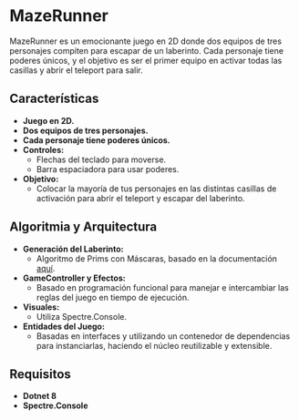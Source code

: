 # MazeRunner

MazeRunner es un emocionante juego en 2D donde dos equipos de tres personajes compiten para escapar de un laberinto. Cada personaje tiene poderes únicos, y el objetivo es ser el primer equipo en activar todas las casillas y abrir el teleport para salir.

## Características

- **Juego en 2D.**
- **Dos equipos de tres personajes.**
- **Cada personaje tiene poderes únicos.**
- **Controles:**
  - Flechas del teclado para moverse.
  - Barra espaciadora para usar poderes.
- **Objetivo:**
  - Colocar la mayoría de tus personajes en las distintas casillas de activación para abrir el teleport y escapar del laberinto.

## Algoritmia y Arquitectura

- **Generación del Laberinto:**
  - Algoritmo de Prims con Máscaras, basado en la documentación [aquí](https://www.uaeh.edu.mx/scige/boletin/huejutla/n1/a4.html).
- **GameController y Efectos:**
  - Basado en programación funcional para manejar e intercambiar las reglas del juego en tiempo de ejecución.
- **Visuales:**
  - Utiliza Spectre.Console.
- **Entidades del Juego:**
  - Basadas en interfaces y utilizando un contenedor de dependencias para instanciarlas, haciendo el núcleo reutilizable y extensible.

## Requisitos

- **Dotnet 8**
- **Spectre.Console**

